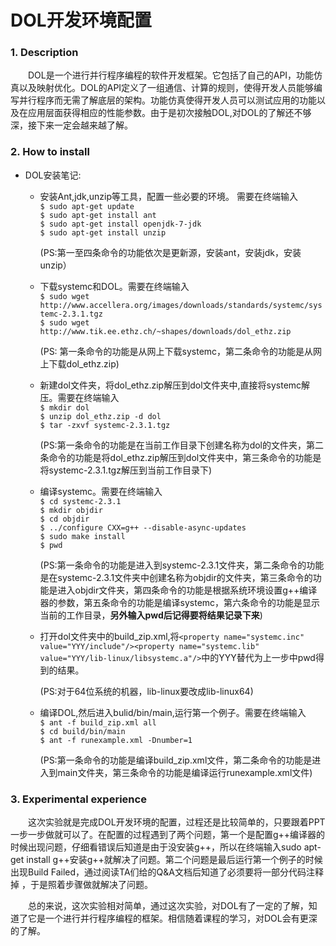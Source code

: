 # DOL开发环境配置
### 1. Description
　　DOL是一个进行并行程序编程的软件开发框架。它包括了自己的API，功能仿真以及映射优化。DOL的API定义了一组通信、计算的规则，使得开发人员能够编写并行程序而无需了解底层的架构。功能仿真使得开发人员可以测试应用的功能以及在应用层面获得相应的性能参数。由于是初次接触DOL,对DOL的了解还不够深，接下来一定会越来越了解。
### 2. How to install  
  * DOL安装笔记:  
	* 安装Ant,jdk,unzip等工具，配置一些必要的环境。 需要在终端输入   
    `$ sudo apt-get update`    
    `$ sudo apt-get install ant`  
    `$ sudo apt-get install openjdk-7-jdk`  
	`$ sudo apt-get install unzip`  

		(PS:第一至四条命令的功能依次是更新源，安装ant，安装jdk，安装unzip）
	* 下载systemc和DOL。需要在终端输入  
	`$ sudo wget http://www.accellera.org/images/downloads/standards/systemc/systemc-2.3.1.tgz`  
	`$ sudo wget http://www.tik.ee.ethz.ch/~shapes/downloads/dol_ethz.zip` 

		(PS: 第一条命令的功能是从网上下载systemc，第二条命令的功能是从网上下载dol_ethz.zip)
	* 新建dol文件夹，将dol_ethz.zip解压到dol文件夹中,直接将systemc解压。需要在终端输入  
	`$ mkdir dol`  
	`$ unzip dol_ethz.zip -d dol`  
	`$ tar -zxvf systemc-2.3.1.tgz`

		(PS:第一条命令的功能是在当前工作目录下创建名称为dol的文件夹，第二条命令的功能是将dol_ethz.zip解压到dol文件夹中，第三条命令的功能是将systemc-2.3.1.tgz解压到当前工作目录下)
	* 编译systemc。需要在终端输入  
	`$ cd systemc-2.3.1`    
	`$ mkdir objdir`    
	`$ cd objdir`    
	`$ ../configure CXX=g++ --disable-async-updates`    
	`$ sudo make install`  
	`$ pwd`  

		(PS:第一条命令的功能是进入到systemc-2.3.1文件夹，第二条命令的功能是在systemc-2.3.1文件夹中创建名称为objdir的文件夹，第三条命令的功能是进入objdir文件夹，第四条命令的功能是根据系统环境设置g++编译器的参数，第五条命令的功能是编译systemc，第六条命令的功能是显示当前的工作目录，**另外输入pwd后记得要将结果记录下来**)  
	* 打开dol文件夹中的build_zip.xml,将`<property name="systemc.inc" value="YYY/include"/><property name="systemc.lib" value="YYY/lib-linux/libsystemc.a"/>`中的YYY替代为上一步中pwd得到的结果。 
   
		(PS:对于64位系统的机器，lib-linux要改成lib-linux64)
	* 编译DOL,然后进入bulid/bin/main,运行第一个例子。需要在终端输入  
	`$ ant -f build_zip.xml all`    
	`$ cd build/bin/main`  
	`$ ant -f runexample.xml -Dnumber=1`  

		(PS:第一条命令的功能是编译build_zip.xml文件，第二条命令的功能是进入到main文件夹，第三条命令的功能是编译运行runexample.xml文件)

### 3. Experimental experience

　　这次实验就是完成DOL开发环境的配置，过程还是比较简单的，只要跟着PPT一步一步做就可以了。在配置的过程遇到了两个问题，第一个是配置g++编译器的时候出现问题，仔细看错误后知道是由于没安装g++，所以在终端输入sudo apt-get install g++安装g++就解决了问题。第二个问题是最后运行第一个例子的时候出现Build Failed，通过阅读TA们给的Q&A文档后知道了必须要将一部分代码注释掉 ，于是照着步骤做就解决了问题。

　　总的来说，这次实验相对简单，通过这次实验，对DOL有了一定的了解，知道了它是一个进行并行程序编程的框架。相信随着课程的学习，对DOL会有更深的了解。